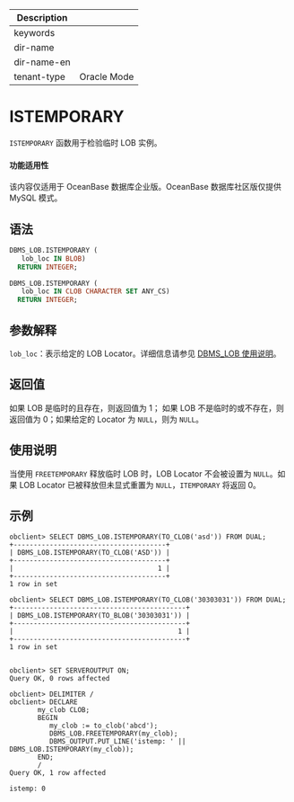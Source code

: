 | Description   |                 |
|---------------|-----------------|
| keywords      |                 |
| dir-name      |                 |
| dir-name-en   |                 |
| tenant-type   | Oracle Mode     |

# ISTEMPORARY

`ISTEMPORARY` 函数用于检验临时 LOB 实例。

   <main id="notice" >
    <h4>功能适用性</h4>
    <p>该内容仅适用于 OceanBase 数据库企业版。OceanBase 数据库社区版仅提供 MySQL 模式。</p>
  </main>

## 语法

```sql
DBMS_LOB.ISTEMPORARY (
   lob_loc IN BLOB)
  RETURN INTEGER;

DBMS_LOB.ISTEMPORARY (
   lob_loc IN CLOB CHARACTER SET ANY_CS)
  RETURN INTEGER;
```

## 参数解释

`lob_loc`：表示给定的 LOB Locator。详细信息请参见 [DBMS_LOB 使用说明](../9300.dbms-lob-oracle/100.dbms-lob-overview-oracle.md)。

## 返回值 

如果 LOB 是临时的且存在，则返回值为 1； 如果 LOB 不是临时的或不存在，则返回值为 0；如果给定的 Locator 为 `NULL`，则为 `NULL`。

## 使用说明

当使用 `FREETEMPORARY` 释放临时 LOB 时，LOB Locator 不会被设置为 `NULL`。如果 LOB Locator 已被释放但未显式重置为 `NULL`，`ITEMPORARY` 将返回 0。

## 示例

```shell
obclient> SELECT DBMS_LOB.ISTEMPORARY(TO_CLOB('asd')) FROM DUAL;
+--------------------------------------+
| DBMS_LOB.ISTEMPORARY(TO_CLOB('ASD')) |
+--------------------------------------+
|                                    1 |
+--------------------------------------+
1 row in set 

obclient> SELECT DBMS_LOB.ISTEMPORARY(TO_CLOB('30303031')) FROM DUAL;
+-------------------------------------------+
| DBMS_LOB.ISTEMPORARY(TO_BLOB('30303031')) |
+-------------------------------------------+
|                                         1 |
+-------------------------------------------+
1 row in set 


obclient> SET SERVEROUTPUT ON;
Query OK, 0 rows affected

obclient> DELIMITER /
obclient> DECLARE
       my_clob CLOB;
       BEGIN
          my_clob := to_clob('abcd');
          DBMS_LOB.FREETEMPORARY(my_clob);
          DBMS_OUTPUT.PUT_LINE('istemp: ' || DBMS_LOB.ISTEMPORARY(my_clob));
       END;
       /
Query OK, 1 row affected

istemp: 0
```